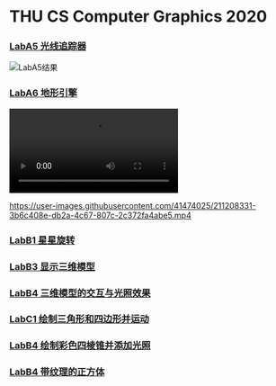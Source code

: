 # THU CS Computer Graphics 2020

### [LabA5 光线追踪器](A5_raytracer)
![LabA5结果](A5_raytracer/Report/picture_light1024_dist16.bmp)

### [LabA6 地形引擎](A6_terrainengine)

![](A6_terrainengine/A6.TerrainEngine展示视频.mp4)

https://user-images.githubusercontent.com/41474025/211208331-3b6c408e-db2a-4c67-807c-2c372fa4abe5.mp4



### [LabB1 星星旋转](B1_starrotation)

### [LabB3 显示三维模型](B3_3dmodel)

### [LabB4 三维模型的交互与光照效果](B4_3dmoel_interactive)

### [LabC1 绘制三角形和四边形并运动](C1_triangle)

### [LabB4 绘制彩色四棱锥并添加光照](C2_pyramid)

### [LabB4 带纹理的正方体](C3_cubic)
